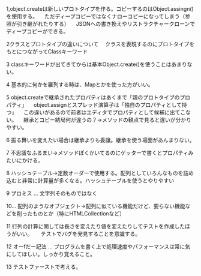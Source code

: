 1,object.createは新しいプロトタイプを作る。コピーするのはObject.assingn()を使用する。
　ただディープコピーではなくナローコピーになってしまう（参照が引き継がれたりする）
　JSONへの書き換えやリストラクチャークローンでディープコピーができる。

2クラスとプロトタイプの違いについて
　クラスを表現するのにプロトタイプをもとにつながってClassキーワード

3 classキーワードが出てきてからは基本Object.create()を使うことはあまりない。

4 基本的に何かを羅列する時は、Mapとかを使った方がいい。

5 object.createで継承されたプロパティはあくまで「親のプロトタイプのプロパティ」
　object.assignとスプレッド演算子は「独自のプロパティとして持つ」
　この違いがあるので前者はエディタでプロパティとして候補に出てこない。
　継承とコピー結局何が違うの？→メソッドの観点で見ると違いが分かりやすい。

6 振る舞いを変えたい場合は継承よりも委譲。継承を使う場面があんまりない。

7 不思議なふるまい→メソッドぽくかいてるのにゲッターで書くとプロパティみたいにかける。

8 ハッシュテーブル→定数オーダーで使用する。配列としていろんなものを詰め込むと非常に計算量が多くなる。ハッシュテーブルを使うとやりやすい

9 プロミス ... 文字列そのものではなく

10... 配列のようなオブジェクト→配列に似ている機能だけど、要らない機能などを削ったものとか（特にHTMLCollectionなど）

11 行列の計算に関しては長さを変えたり値を変えたりしてテストを作成したほうがいい。
　 テストでバグを発見することを意識する。

12 オーfだー記法 ... プログラムを書く上で処理速度やパフォーマンスは常に気にしてほしい。しっかり覚えること。

13 テストファーストで考える。
